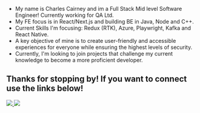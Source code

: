 - My name is Charles Cairney and im a Full Stack Mid level Software Engineer! Currently working for QA Ltd.
- My FE focus is in React/Next.js and building BE in Java, Node and C++.
- Current Skills I'm focusing: Redux (RTK), Azure, Playwright, Kafka and React Native.
- A key objective of mine is to create user-friendly and accessible experiences for everyone while ensuring the highest levels of security.
- Currently, I'm looking to join projects that challenge my current knowledge to become a more proficient developer.


## Thanks for stopping by! If you want to connect use the links below!
<a href="mailto: charlescairney@yahoo.co.uk">
<img src='https://img.shields.io/badge/Gmail-D14836?style=for-the-badge&logo=gmail&logoColor=white'></img>
</a>
<a href="https://www.linkedin.com/in/charlescairney/">
<img src='https://img.shields.io/badge/linkedin-%230077B5.svg?style=for-the-badge&logo=linkedin&logoColor=white'></img>
</a>
